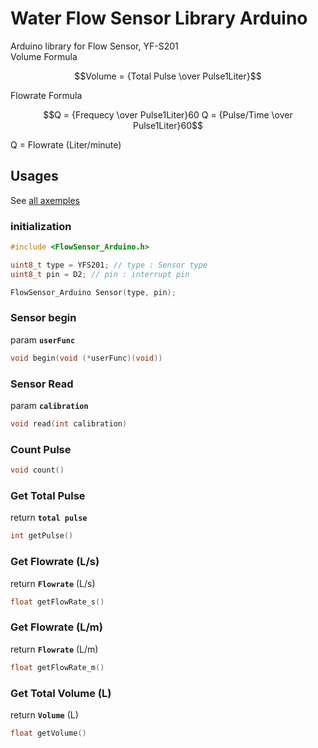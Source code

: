 # Water Flow Sensor Library Arduino
Arduino library for Flow Sensor, YF-S201   
Volume Formula   
```math
Volume = {Total Pulse \over Pulse1Liter}
```
Flowrate Formula   
```math
Q = {Frequecy \over Pulse1Liter}60   
Q = {Pulse/Time \over Pulse1Liter}60
```
Q = Flowrate (Liter/minute)   
## Usages
See [all axemples](https://github.com/hafidhh/FlowSensor-Arduino/tree/master/examples)

### initialization
```cpp
#include <FlowSensor_Arduino.h>

uint8_t type = YFS201; // type : Sensor type
uint8_t pin = D2; // pin : interrupt pin

FlowSensor_Arduino Sensor(type, pin);
```

### Sensor begin
param **`userFunc`** 
```cpp
void begin(void (*userFunc)(void))
```

### Sensor Read
param **`calibration`**
```cpp
void read(int calibration)
```

### Count Pulse
```cpp
void count()
```

### Get Total Pulse
return **`total pulse`**
```cpp
int getPulse()
```

### Get Flowrate (L/s)
return **`Flowrate`** (L/s)
```cpp
float getFlowRate_s()
```

### Get Flowrate (L/m)
return **`Flowrate`** (L/m)
```cpp
float getFlowRate_m() 
```

### Get Total Volume (L)
return **`Volume`** (L)
```cpp
float getVolume()
```  